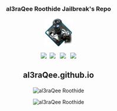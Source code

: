 ### <p align="center">al3raQee Roothide Jailbreak's Repo

	
<p align="center">
<img src="./al3raQeeIcon.png" alt="al3raQee" width="15%" />
</p>


<p align="center">
  <a href="https://www.facebook.com" target="_blank" title="Facebook"
    ><img src="https://al3raqee.github.io/photo/facebookMe.png" /></a
  >&nbsp;&nbsp;<a
    href="https://twitter.com/home"
    target="_blank"
    title="Twitter"
    ><img src="https://al3raqee.github.io/photo/twitterMe.png" /></a
  >&nbsp; &nbsp;<a
    href="https://www.youtube.com"
    target="_blank"
    title="YouTube"
    ><img src="https://al3raqee.github.io/photo/youtubeMe.png" /></a
  >&nbsp; &nbsp;<a
    href="https://al3raqee.github.io"
    target="_blank"
    title="My Repo"
    ><img src="https://al3raqee.github.io/photo/RepoMe.png"
  /></a>
</div>
</p>

## <p align="center">al3raQee.github.io	
<p align="center">
<img src="https://al3raqee.github.io/photo/PrivaterRpo.png" alt="al3raQee Roothide" width="20%" />
</p>

<p align="center"><img src="https://al3raqee.github.io/photo/PrivaterRpo.png" alt="al3raQee Roothide" width="20%"></p>
